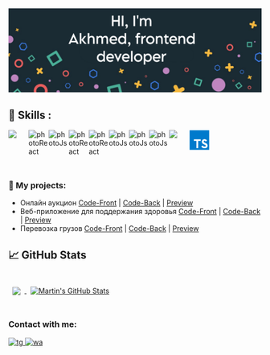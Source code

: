 <img src="./Git banner.png" href="https://html.com/" />

## 💼 Skills :

<div>
  <img align="left" width=40px src="https://cdn1.iconfinder.com/data/icons/logotypes/32/badge-html-5-256.png" href="https://html.com/" />
  <img align="left" width=40px src="https://cdn1.iconfinder.com/data/icons/logotypes/32/badge-css-3-256.png" alt="photoReact" />
  <img align="left" width=40px src="https://cdn2.iconfinder.com/data/icons/designer-skills/128/code-programming-javascript-software-develop-command-language-256.png"      alt="photoJs" />
  <img align="left" width=40px src="https://cdn0.iconfinder.com/data/icons/logos-brands-in-colors/128/react-256.png" alt="photoReact" />
  <img align="left" width=40px  src="https://img.icons8.com/color/452/redux.png" alt="photoReact" />
  <img align="left" width=40px src="https://img.icons8.com/dusk/344/webpack.png" alt="photoJs" />
  <img align="left" width=40px src="https://cdn.icon-icons.com/icons2/2107/PNG/512/file_type_storybook_icon_130145.png" alt="photoJs" />
  <img align="left" width=40px src="https://cdn.icon-icons.com/icons2/2415/PNG/512/mongodb_plain_wordmark_logo_icon_146423.png" alt="photoJs" />
  <img align="left" width=40px src="https://cdn.icon-icons.com/icons2/2415/PNG/512/nodejs_original_logo_icon_146411.png" />
  <img src="https://github.com/devicons/devicon/blob/master/icons/typescript/typescript-plain.svg" title="typescript" alt="typescript" width="40px"/>
</div>
  </br>
  </br>
  
### 📝 My projects:

- Онлайн аукцион <a href="https://github.com/latar14/final-front.git">Code-Front</a> |
  <a href= "https://github.com/latar14/team-madePC-back">Code-Back</a> | <a href="#">Preview</a>
- Веб-приложение для поддержания здоровья <a href="https://github.com/latar14/Health-Front.git">Code-Front</a> |
  <a href="https://github.com/latar14/Health-Back.git">Code-Back</a> | <a href="#">Preview</a>
- Перевозка грузов <a href="https://github.com/latar14/Truck-Front.git">Code-Front</a> |
  <a href="https://github.com/latar14/Truck-Back.git">Code-Back</a> | <a href="#">Preview</a>

## &#x1f4c8; GitHub Stats

<br>

<a href="https://github.com/latar14">
  <img align="center" style="margin:0.5rem" src="https://github-readme-stats.vercel.app/api/top-langs/?username=latar14&hide=html,css&title_color=ffffff&text_color=c9cacc&icon_color=4AB197&bg_color=1A2B34" />
</a>

<a href="https://github.com/latar14">
  <img align="center" style="margin:0.5rem" src="https://github-readme-stats.vercel.app/api?username=latar14&show_icons=true&line_height=27&count_private=true&title_color=ffffff&text_color=c9cacc&icon_color=4AB097&bg_color=1A2B34" alt="Martin's GitHub Stats" />
</a>

<br>
<br>


<h3>Contact with me:</h3>
<a href="https://t.me/ashwash_" align="left">
    <img src="https://img.shields.io/badge/Telegram-0a0c10?style=for-the-badge&logo=telegram&logoColor=white" alt="tg">
</a>
<a href="https://wa.me/79225799575">
    <img src="https://img.shields.io/badge/WhatsApp-0a0c10?style=for-the-badge&logo=whatsapp&logoColor=green" alt="wa">
</a>
